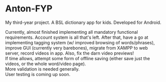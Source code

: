 # Anton-FYP
My third-year project. A BSL dictionary app for kids. Developed for Android.  
  
Currently, almost finished implementing all mandatory functional requirements. Account system is all that's left. 
After that, have a go at implementing tagging system (w/ improved browsing of words/phrases), improve GUI (currently very barebones), migrate from XAMPP to web server, record videos in app. Also, fix the darn video previews!  
If time allows, attempt some form of offline saving (either save just the videos, or the whole word/video page).  
More validation is needed generally.  
User testing is coming up soon.
